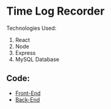 # Time Log Recorder

Technologies Used:

1. React
2. Node
3. Express
4. MySQL Database

## Code:

-   [Front-End](./frontend/)
-   [Back-End](./backend/)
